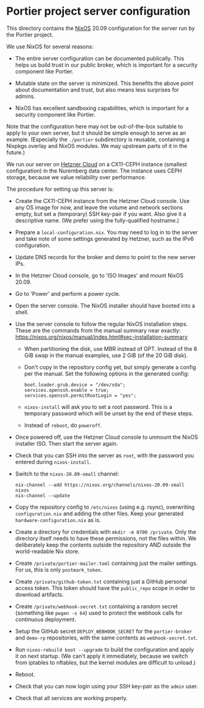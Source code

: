 # Portier project server configuration

This directory contains the [NixOS](https://nixos.org) 20.09 configuration for
the server run by the Portier project.

We use NixOS for several reasons:

- The entire server configuration can be documented publically. This helps us
  build trust in our public broker, which is important for a security
  component like Portier.

- Mutable state on the server is minimized. This benefits the above point
  about documentation and trust, but also means less surprises for admins.

- NixOS has excellent sandboxing capabilities, which is important for a
  security component like Portier.

Note that the configuration here may not be out-of-the-box suitable to apply to
your own server, but it should be simple enough to serve as an example.
(Especially the `./portier` subdirectory is reusable, containing a Nixpkgs
overlay and NixOS modules. We may upstream parts of it in the future.)

We run our server on [Hetzner Cloud](https://www.hetzner.com/cloud) on a
CX11-CEPH instance (smallest configuration) in the Nuremberg data center. The
instance uses CEPH storage, because we value reliability over performance.

The procedure for setting up this server is:

- Create the CX11-CEPH instance from the Hetzner Cloud console. Use any OS
  image for now, and leave the volume and network sections empty, but set a
  (temporary) SSH key-pair if you want. Also give it a descriptive name. (We
  prefer using the fully-qualified hostname.)

- Prepare a `local-configuration.nix`. You may need to log in to the server
  and take note of some settings generated by Hetzner, such as the IPv6
  configuration.

- Update DNS records for the broker and demo to point to the new server IPs.

- In the Hetzner Cloud console, go to 'ISO Images' and mount NixOS 20.09.

- Go to 'Power' and perform a power cycle.

- Open the server console. The NixOS installer should have booted into a
  shell.

- Use the server console to follow the regular NixOS installation steps. These
  are the commands from the manual summary near exactly:
  https://nixos.org/nixos/manual/index.html#sec-installation-summary

  - When partitioning the disk, use MBR instead of GPT. Instead of the 8 GiB
    swap in the manual examples, use 2 GiB (of the 20 GiB disk).

  - Don't copy in the repository config yet, but simply generate a config per
    the manual. Set the following options in the generated config:

    ```
    boot.loader.grub.device = "/dev/sda";
    services.openssh.enable = true;
    services.openssh.permitRootLogin = "yes";
    ```

  - `nixos-install` will ask you to set a root password. This is a temporary
    password which will be unset by the end of these steps.

  - Instead of `reboot`, do `poweroff`.

- Once powered off, use the Hetzner Cloud console to unmount the NixOS
  installer ISO. Then start the server again.

- Check that you can SSH into the server as `root`, with the password you
  entered during `nixos-install`.

- Switch to the `nixos-20.09-small` channel:

  ```
  nix-channel --add https://nixos.org/channels/nixos-20.09-small nixos
  nix-channel --update
  ```

- Copy the repository config to `/etc/nixos` (using e.g. rsync), overwriting
  `configuration.nix` and adding the other files. Keep your generated
  `hardware-configuration.nix` as is.

- Create a directory for credentials with `mkdir -m 0700 /private`. Only the
  directory itself needs to have these permissions, not the files within. We
  deliberately keep the contents outside the repository AND outside the
  world-readable Nix store.

- Create `/private/portier-mailer.toml` containing just the mailer settings.
  For us, this is only `postmark_token`.

- Create `/private/github-token.txt` containing just a GitHub personal access
  token. This token should have the `public_repo` scope in order to download
  artifacts.

- Create `/private/webhook-secret.txt` containing a random secret (something
  like `pwgen -s 64`) used to protect the webhook calls for continuous
  deployment.

- Setup the GitHub secret `DEPLOY_WEBHOOK_SECRET` for the `portier-broker` and
  `demo-rp` repositories, with the same contents as `webhook-secret.txt`.

- Run `nixos-rebuild boot --upgrade` to build the configuration and apply it
  on next startup. (We can't apply it immediately, because we switch from
  iptables to nftables, but the kernel modules are difficult to unload.)

- Reboot.

- Check that you can now login using your SSH key-pair as the `admin` user.

- Check that all services are working properly.
